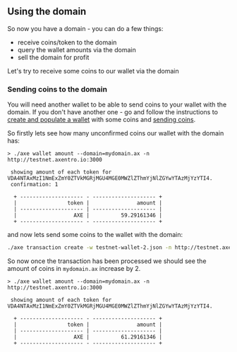 ## Using the domain

So now you have a domain - you can do a few things:

* receive coins/token to the domain
* query the wallet amounts via the domain
* sell the domain for profit

Let's try to receive some coins to our wallet via the domain

### Sending coins to the domain

You will need another wallet to be able to send coins to your wallet with the domain. If you don't have another one - go and follow the instructions to [create and populate a wallet](getting-started/creating-a-wallet) with some coins and [sending coins](getting-started/sending-coins).

So firstly lets see how many unconfirmed coins our wallet with the domain has:

```
> ./axe wallet amount --domain=mydomain.ax -n http://testnet.axentro.io:3000

 showing amount of each token for VDA4NTAxMzI1NmExZmY0ZTVkMGRjMGU4MGE0MWZlZThmYjNlZGYwYTAzMjYzYTI4.
 confirmation: 1

  + -------------------- - -------------------- +
  |                token |               amount |
  | -------------------- | -------------------- |
  |                  AXE |          59.29161346 |
  + -------------------- - -------------------- +
```

and now lets send some coins to the wallet with the domain:

```bash
./axe transaction create -w testnet-wallet-2.json -n http://testnet.axentro.io:3000 -m 2 -f 1 --domain=fullmetal.ax
```

So now once the transaction has been processed we should see the amount of coins in `mydomain.ax` increase by 2.

```
> ./axe wallet amount --domain=mydomain.ax -n http://testnet.axentro.io:3000

 showing amount of each token for VDA4NTAxMzI1NmExZmY0ZTVkMGRjMGU4MGE0MWZlZThmYjNlZGYwYTAzMjYzYTI4.

  + -------------------- - -------------------- +
  |                token |               amount |
  | -------------------- | -------------------- |
  |                  AXE |          61.29161346 |
  + -------------------- - -------------------- +
```